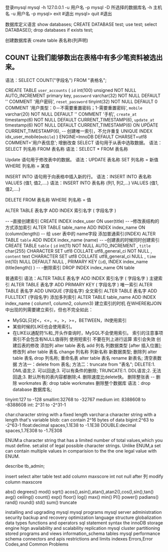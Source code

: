 登录mysql
mysql -h 127.0.0.1 -u 用户名 -p
mysql -D 所选择的数据库名 -h 主机名 -u 用户名 -p
mysql> exit #退出
mysql> quit #退出

数据库定义语言
show databases;
CREATE DATABASE test;
use test;
select DATABASE();
drop databases if exists test;

创建数据库表
create table 表名称(列声明)

## COUNT 让我们能够数出在表格中有多少笔资料被选出来。 
语法：SELECT COUNT("字段名") FROM "表格名";

CREATE TABLE `user_accounts` (
  `id`             int(100) unsigned NOT NULL AUTO_INCREMENT primary key,
  `password`       varchar(32)       NOT NULL DEFAULT '' COMMENT '用户密码',
  `reset_password` tinyint(32)       NOT NULL DEFAULT 0 COMMENT '用户类型：0－不需要重置密码；1-需要重置密码',
  `mobile`         varchar(20)       NOT NULL DEFAULT '' COMMENT '手机',
  `create_at`      timestamp(6)      NOT NULL DEFAULT CURRENT_TIMESTAMP(6),
  `update_at`      timestamp(6)      NOT NULL DEFAULT CURRENT_TIMESTAMP(6) ON UPDATE CURRENT_TIMESTAMP(6),
  -- 创建唯一索引，不允许重复
  UNIQUE INDEX idx_user_mobile(`mobile`)
)
ENGINE=InnoDB DEFAULT CHARSET=utf8
COMMENT='用户表信息';
增删改查
SELECT 语句用于从表中选取数据。 
语法：SELECT 列名称 FROM 表名称 
语法：SELECT * FROM 表名称

Update 语句用于修改表中的数据。 
语法：UPDATE 表名称 SET 列名称 = 新值 WHERE 列名称 = 某值

INSERT INTO 语句用于向表格中插入新的行。 
语法：INSERT INTO 表名称 VALUES (值1, 值2,....) 
语法：INSERT INTO 表名称 (列1, 列2,...) VALUES (值1, 值2,....)

DELETE FROM 表名称 WHERE 列名称 = 值

ALTER TABLE 表名字 ADD INDEX 索引名字 ( 字段名字 )

-- –直接创建索引
CREATE INDEX index_user ON user(title)
-- –修改表结构的方式添加索引
ALTER TABLE table_name ADD INDEX index_name ON (column(length))
-- 给 user 表中的 name字段 添加普通索引(INDEX)
ALTER TABLE `table` ADD INDEX index_name (name)
-- –创建表的时候同时创建索引
CREATE TABLE `table` (
    `id` int(11) NOT NULL AUTO_INCREMENT ,
    `title` char(255) CHARACTER SET utf8 COLLATE utf8_general_ci NOT NULL ,
    `content` text CHARACTER SET utf8 COLLATE utf8_general_ci NULL ,
    `time` int(10) NULL DEFAULT NULL ,
    PRIMARY KEY (`id`),
    INDEX index_name (title(length))
)
-- –删除索引
DROP INDEX index_name ON table

普通索引
语法：ALTER TABLE 表名字 ADD INDEX 索引名字 ( 字段名字 )
主键索引 
ALTER TABLE 表名字 ADD PRIMARY KEY ( 字段名字 )
唯一索引
ALTER TABLE 表名字 ADD UNIQUE (字段名字)
全文索引
ALTER TABLE 表名字 ADD FULLTEXT (字段名字)
添加多列索引
ALTER TABLE table_name ADD INDEX index_name ( column1, column2, column3)
建立索引的时机
在WHERE和JOIN中出现的列需要建立索引，但也不完全如此：

* MySQL只对<，<=，=，>，>=，BETWEEN，IN使用索引
* 某些时候的LIKE也会使用索引。
* 在LIKE以通配符%和_开头作查询时，MySQL不会使用索引。
索引的注意事项
    索引不会包含有NULL值得列
    使用短索引
    不要在列上进行运算 索引会失效
创建后表的修改
添加列
alter table 表名 add 列名 列数据类型 [after 插入位置];
修改列
alter table 表名 change 列名称 列新名称 新数据类型;
删除列
alter table 表名 drop 列名称;
重命名表
alter table 表名 rename 新表名;
清空表数据
方法一：delete from 表名;
方法二：truncate from "表名";
DELETE:1. DML语言;2. 可以回退;3. 可以有条件的删除;
TRUNCATE:1. DDL语言;2. 无法回退;3. 默认所有的表内容都删除;4. 删除速度比delete快。
删除整张表
-- 删除 workmates 表: 
drop table workmates
删除整个数据库
语法：drop database 数据库名;

tinyint:127 to -128
smallint:32768 to -32767
medium int: 8388608 to -8388608
int: 2^31 to -2^31-1

char:character string with a fixed length
varchar:a character string with a length that's variable
blob: can contain 2^16 bytes of data
bigint:2^63 to -2^63-1
float:decimal spaces,1.1E38 to -1.1E38
DOUBLE:decimal spaces,1.7E308 to -1.7E308

ENUM:a character string that has a limited number of total values,which you must define.
set:alist of legal possible character strings. Unlike ENUM,a set can contain multiple values in
    comparision to the the one legal value with ENUM.

describe tb_admin;

insert 
select 
alter table test add column maxscore int not null after 列
                modify column maxscore

abs()
degrees()
mod()
sqrt()
acos(),asin(),atan(),atan2(),cos(),sin(),tan()
avg()
ceiling()
count()
exp()
floor()
log()
max()
min()
PI()
power()
padians()
rand()
round()
std()
sum()
truncate




installing and upgrading mysql
mysql programs
mysql server administration
security
backup and recovery
optimization
language structure
globalization
data types
functions and operators
sql statement syntax
the innoDB storage engine
hign availability and scalability
replication
mysql cluster
partitioning
stored programs and views
information_schema tables
mysql performance schema
connectors and apis
restrictions and limits
indexes
Errors,Error Codes,and Common Problems


